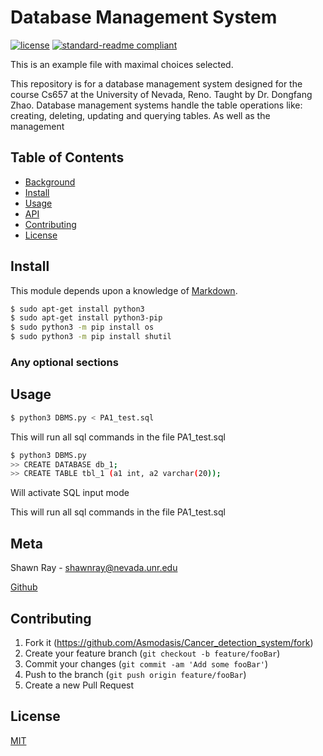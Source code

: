 # Database Management System


[![license](https://img.shields.io/github/license/asmodasis/Database_management_system.svg)](LICENSE)
[![standard-readme compliant](https://img.shields.io/badge/readme%20style-standard-brightgreen.svg?style=flat-square)](https://github.com/RichardLitt/standard-readme)

This is an example file with maximal choices selected.

This repository is for a database management system designed for the course Cs657 at the University of Nevada, Reno. Taught by Dr. Dongfang Zhao. Database management systems handle the table operations like: creating, deleting, updating and querying tables. As well as the management 


## Table of Contents

- [Background](#background)
- [Install](#install)
- [Usage](#usage)
- [API](#api)
- [Contributing](#contributing)
- [License](#license)


## Install

This module depends upon a knowledge of [Markdown]().

```sh
$ sudo apt-get install python3
$ sudo apt-get install python3-pip
$ sudo python3 -m pip install os
$ sudo python3 -m pip install shutil
```

### Any optional sections

## Usage

```sh
$ python3 DBMS.py < PA1_test.sql

```
This will run all sql commands in the file PA1_test.sql

```sh
$ python3 DBMS.py 
>> CREATE DATABASE db_1;
>> CREATE TABLE tbl_1 (a1 int, a2 varchar(20)); 
```
Will activate SQL input mode

This will run all sql commands in the file PA1_test.sql


## Meta

Shawn Ray - shawnray@nevada.unr.edu

[Github](https://github.com/Asmodasis)

## Contributing

1. Fork it (<https://github.com/Asmodasis/Cancer_detection_system/fork>)
2. Create your feature branch (`git checkout -b feature/fooBar`)
3. Commit your changes (`git commit -am 'Add some fooBar'`)
4. Push to the branch (`git push origin feature/fooBar`)
5. Create a new Pull Request

## License

[MIT](../LICENSE)